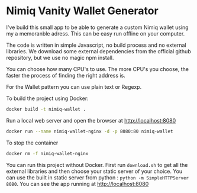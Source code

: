 # Nimiq Vanity Wallet Generator

I've build this small app to be able to generate a custom Nimiq wallet using my a memoranble adress. This can be easy run offline on your computer.

The code is written in simple Javascript, no build process and no external libraries. We download some external dependencies from the official github repository, but we use no magic npm install.

You can choose how many CPU's to use. The more CPU's you choose, the faster the process of finding the right address is.

For the Wallet pattern you can use plain text or Regexp.

To build the project using Docker:

```bash
docker build -t nimiq-wallet .

```

Run a local web server and open the browser at [http://localhost:8080](http://localhost:8080)

```bash
docker run --name nimiq-wallet-nginx -d -p 8080:80 nimiq-wallet
```

To stop the container

``` bash
docker rm -f nimiq-wallet-nginx
```

You can run this project without Docker. First run `download.sh` to get all the external libraries and then choose your static server of your choice. You can use the built in static server from python : `python -m SimpleHTTPServer 8080`. You can see the app running at [http://localhost:8080](http://localhost:8080)